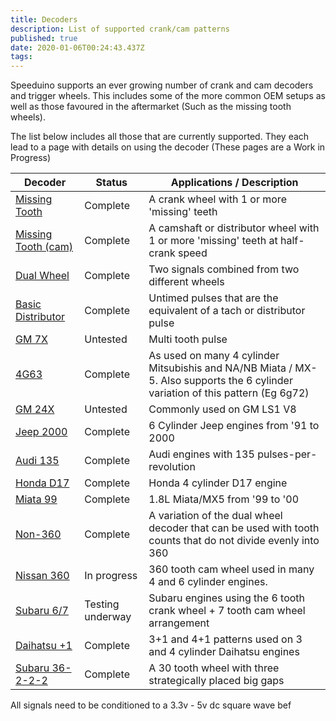 ```yaml
---
title: Decoders
description: List of supported crank/cam patterns
published: true
date: 2020-01-06T00:24:43.437Z
tags: 
---
```


Speeduino supports an ever growing number of crank and cam decoders and
trigger wheels. This includes some of the more common OEM setups as well
as those favoured in the aftermarket (Such as the missing tooth wheels).

The list below includes all those that are currently supported. They
each lead to a page with details on using the decoder (These pages are a
Work in Progress)

| Decoder                                                 | Status           | Applications / Description                                                                                                      |
| ------------------------------------------------------- | ---------------- | ------------------------------------------------------------------------------------------------------------------------------- |
| [Missing Tooth](Missing_Tooth "wikilink")               | Complete         | A crank wheel with 1 or more 'missing' teeth                                                                                    |
| [Missing Tooth (cam)](Missing_Tooth_\(cam\) "wikilink") | Complete         | A camshaft or distributor wheel with 1 or more 'missing' teeth at half-crank speed                                              |
| [Dual Wheel](Dual_Wheel "wikilink")                     | Complete         | Two signals combined from two different wheels                                                                                  |
| [Basic Distributor](Basic_Distributor "wikilink")       | Complete         | Untimed pulses that are the equivalent of a tach or distributor pulse                                                           |
| [GM 7X](GM_7X "wikilink")                               | Untested         | Multi tooth pulse                                                                                                               |
| [4G63](4G63 "wikilink")                                 | Complete         | As used on many 4 cylinder Mitsubishis and NA/NB Miata / MX-5. Also supports the 6 cylinder variation of this pattern (Eg 6g72) |
| [GM 24X](GM_24X "wikilink")                             | Untested         | Commonly used on GM LS1 V8                                                                                                      |
| [Jeep 2000](Jeep_2000 "wikilink")                       | Complete         | 6 Cylinder Jeep engines from '91 to 2000                                                                                        |
| [Audi 135](Audi_135 "wikilink")                         | Complete         | Audi engines with 135 pulses-per-revolution                                                                                     |
| [Honda D17](Honda_D17 "wikilink")                       | Complete         | Honda 4 cylinder D17 engine                                                                                                     |
| [Miata 99](Miata_99 "wikilink")                         | Complete         | 1.8L Miata/MX5 from '99 to '00                                                                                                  |
| [Non-360](Non-360 "wikilink")                           | Complete         | A variation of the dual wheel decoder that can be used with tooth counts that do not divide evenly into 360                     |
| [Nissan 360](Nissan_360 "wikilink")                     | In progress      | 360 tooth cam wheel used in many 4 and 6 cylinder engines.                                                                      |
| [Subaru 6/7](Subaru_6/7 "wikilink")                     | Testing underway | Subaru engines using the 6 tooth crank wheel + 7 tooth cam wheel arrangement                                                    |
| [Daihatsu +1](Daihatsu_+1 "wikilink")                   | Complete         | 3+1 and 4+1 patterns used on 3 and 4 cylinder Daihatsu engines                                                                  |
| [Subaru 36-2-2-2](Subaru_36-2-2-2 "wikilink")           | Complete         | A 30 tooth wheel with three strategically placed big gaps                                                                       |

All signals need to be conditioned to a 3.3v - 5v dc square wave bef